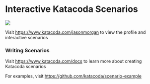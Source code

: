 # Interactive Katacoda Scenarios

[![](http://shields.katacoda.com/katacoda/jasonmorgan/count.svg)](https://www.katacoda.com/jasonmorgan "Get your profile on Katacoda.com")

Visit https://www.katacoda.com/jasonmorgan to view the profile and interactive scenarios

### Writing Scenarios
Visit https://www.katacoda.com/docs to learn more about creating Katacoda scenarios

For examples, visit https://github.com/katacoda/scenario-example
